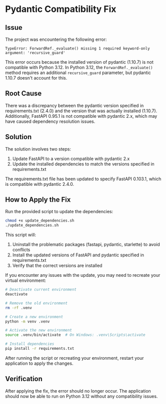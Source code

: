 # Pydantic Compatibility Fix

## Issue

The project was encountering the following error:

```
TypeError: ForwardRef._evaluate() missing 1 required keyword-only argument: 'recursive_guard'
```

This error occurs because the installed version of pydantic (1.10.7) is not compatible with Python 3.12. In Python 3.12, the `ForwardRef._evaluate()` method requires an additional `recursive_guard` parameter, but pydantic 1.10.7 doesn't account for this.

## Root Cause

There was a discrepancy between the pydantic version specified in requirements.txt (2.4.0) and the version that was actually installed (1.10.7). Additionally, FastAPI 0.95.1 is not compatible with pydantic 2.x, which may have caused dependency resolution issues.

## Solution

The solution involves two steps:

1. Update FastAPI to a version compatible with pydantic 2.x
2. Update the installed dependencies to match the versions specified in requirements.txt

The requirements.txt file has been updated to specify FastAPI 0.103.1, which is compatible with pydantic 2.4.0.

## How to Apply the Fix

Run the provided script to update the dependencies:

```bash
chmod +x update_dependencies.sh
./update_dependencies.sh
```

This script will:
1. Uninstall the problematic packages (fastapi, pydantic, starlette) to avoid conflicts
2. Install the updated versions of FastAPI and pydantic specified in requirements.txt
3. Verify that the correct versions are installed

If you encounter any issues with the update, you may need to recreate your virtual environment:

```bash
# Deactivate current environment
deactivate

# Remove the old environment
rm -rf .venv

# Create a new environment
python -m venv .venv

# Activate the new environment
source .venv/bin/activate  # On Windows: .venv\Scripts\activate

# Install dependencies
pip install -r requirements.txt
```

After running the script or recreating your environment, restart your application to apply the changes.

## Verification

After applying the fix, the error should no longer occur. The application should now be able to run on Python 3.12 without any compatibility issues.
